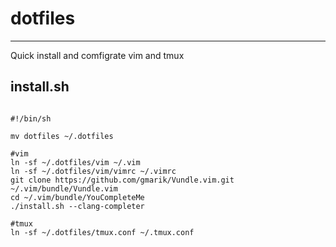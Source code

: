 # dotfiles
----------
Quick install and comfigrate vim and tmux
## install.sh
```

#!/bin/sh

mv dotfiles ~/.dotfiles

#vim
ln -sf ~/.dotfiles/vim ~/.vim
ln -sf ~/.dotfiles/vim/vimrc ~/.vimrc
git clone https://github.com/gmarik/Vundle.vim.git ~/.vim/bundle/Vundle.vim
cd ~/.vim/bundle/YouCompleteMe
./install.sh --clang-completer

#tmux 
ln -sf ~/.dotfiles/tmux.conf ~/.tmux.conf

```
